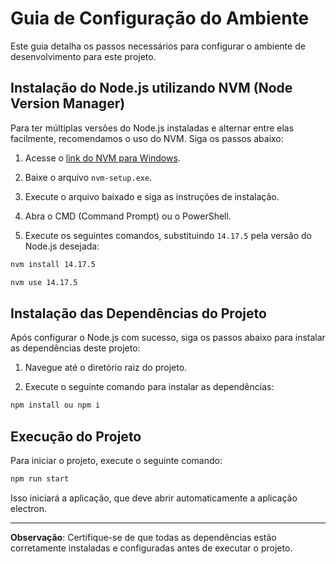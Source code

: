 # Guia de Configuração do Ambiente

Este guia detalha os passos necessários para configurar o ambiente de desenvolvimento para este projeto.

## Instalação do Node.js utilizando NVM (Node Version Manager)

Para ter múltiplas versões do Node.js instaladas e alternar entre elas facilmente, recomendamos o uso do NVM. Siga os passos abaixo:

1. Acesse o [link do NVM para Windows](https://github.com/coreybutler/nvm-windows/releases/tag/1.1.12).

2. Baixe o arquivo `nvm-setup.exe`.

3. Execute o arquivo baixado e siga as instruções de instalação.

4. Abra o CMD (Command Prompt) ou o PowerShell.

5. Execute os seguintes comandos, substituindo `14.17.5` pela versão do Node.js desejada:

```bash
nvm install 14.17.5

nvm use 14.17.5
```
## Instalação das Dependências do Projeto

Após configurar o Node.js com sucesso, siga os passos abaixo para instalar as dependências deste projeto:

1. Navegue até o diretório raiz do projeto.

2. Execute o seguinte comando para instalar as dependências:

```bash
npm install ou npm i
```

## Execução do Projeto

Para iniciar o projeto, execute o seguinte comando:

```bash
npm run start
```

Isso iniciará a aplicação, que deve abrir automaticamente a aplicação electron.

---
**Observação**: Certifique-se de que todas as dependências estão corretamente instaladas e configuradas antes de executar o projeto.
